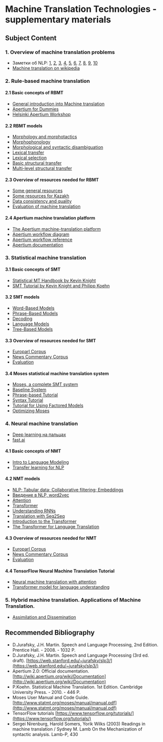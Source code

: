 # Machine Translation Technologies - supplementary materials

## Subject Content

### 1. Overview of machine translation problems
* Заметки об NLP: [1](https://habr.com/ru/post/79790/), [2](https://habr.com/ru/post/79819/), [3](https://habr.com/ru/post/79830/), [4](https://habr.com/ru/post/79853/), [5](https://habr.com/ru/post/79882/), [6](https://habr.com/ru/post/79923/), [7](https://habr.com/ru/post/79962/), [8](https://habr.com/ru/post/80081/), [9](https://habr.com/ru/post/80268/), [10](https://habr.com/ru/post/82068/)
* [Machine translation on wikipedia](https://en.wikipedia.org/wiki/Machine_translation)

### 2. Rule-based machine translation

#### 2.1 Basic concepts of RBMT
* [General introduction into Machine translation](https://svn.code.sf.net/p/apertium/svn/branches/courses/helsinki_2013/slides/session0.pdf)
* [Apertium for Dummies](http://wiki.apertium.org/wiki/Apertium_for_Dummies)
* [Helsinki Apertium Workshop](http://wiki.apertium.org/wiki/Helsinki_Apertium_Workshop/Programme)

#### 2.2 RBMT models
* [Morphology and morphotactics](https://svn.code.sf.net/p/apertium/svn/branches/courses/helsinki_2013/slides/session1.pdf)
* [Morphophonology](https://svn.code.sf.net/p/apertium/svn/branches/courses/helsinki_2013/slides/session2b.pdf)
* [Morphological and syntactic disambiguation](https://svn.code.sf.net/p/apertium/svn/branches/courses/helsinki_2013/slides/session3.pdf)
* [Lexical transfer](https://svn.code.sf.net/p/apertium/svn/branches/courses/helsinki_2013/slides/session4.pdf)
* [Lexical selection](https://svn.code.sf.net/p/apertium/svn/branches/courses/helsinki_2013/slides/session4.pdf)
* [Basic structural transfer](https://svn.code.sf.net/p/apertium/svn/branches/courses/helsinki_2013/slides/session5.pdf)
* [Multi-level structural transfer](https://svn.code.sf.net/p/apertium/svn/branches/courses/helsinki_2013/slides/session6.pdf)

#### 2.3 Overview of resources needed for RBMT
* [Some general resources](http://wiki.apertium.org/wiki/Resources)
* [Some resources for Kazakh](http://wiki.apertium.org/wiki/Kazakh)
* [Data consistency and quality](https://svn.code.sf.net/p/apertium/svn/branches/courses/helsinki_2013/slides/session7a.pdf)
* [Evaluation of machine translation](https://svn.code.sf.net/p/apertium/svn/branches/courses/helsinki_2013/slides/session7b.pdf)

#### 2.4 Apertium machine translation platform
* [The Apertium machine-translation platform](https://svn.code.sf.net/p/apertium/svn/branches/courses/helsinki_2013/slides/session0a.pdf)
* [Apertium workflow diagram](http://wiki.apertium.org/wiki/Workflow_diagram)
* [Apertium workflow reference](http://wiki.apertium.org/wiki/Workflow_reference)
* [Apertium documentation](http://wiki.apertium.org/wiki/Documentation)

### 3. Statistical machine translation

#### 3.1 Basic concepts of SMT
* [Statistical MT Handbook by Kevin Knight](http://www.isi.edu/natural-language/mt/wkbk.rtf)
* [SMT Tutorial by Kevin Knight and Philipp Koehn](http://people.csail.mit.edu/people/koehn/publications/tutorial2003.pdf)

#### 3.2 SMT models
* [Word-Based Models](http://statmt.org/book/slides/04-word-based-models.pdf)
* [Phrase-Based Models](http://statmt.org/book/slides/05-phrase-based-models.pdf)
* [Decoding](http://statmt.org/book/slides/06-decoding.pdf)
* [Language Models](http://statmt.org/book/slides/07-language-models.pdf)
* [Tree-Based Models](http://statmt.org/book/slides/11-tree-based-models.pdf)

#### 3.3 Overview of resources needed for SMT
* [Europarl Corpus](http://statmt.org/europarl/)
* [News Commentary Corpus](http://www.casmacat.eu/corpus/news-commentary.html)
* [Evaluation](http://statmt.org/book/slides/08-evaluation.pdf)

#### 3.4 Moses statistical machine translation system
* [Moses, a complete SMT system](http://statmt.org/moses/)
* [Baseline System](http://www.statmt.org/moses/?n=Moses.Baseline)
* [Phrase-based Tutorial](http://www.statmt.org/moses/?n=Moses.Tutorial)
* [Syntax Tutorial](http://www.statmt.org/moses/?n=Moses.SyntaxTutorial)
* [Tutorial for Using Factored Models](http://www.statmt.org/moses/?n=Moses.FactoredTutorial)
* [Optimizing Moses](http://www.statmt.org/moses/?n=Moses.Optimize)

### 4. Neural machine translation
* [Deep learning на пальцах](https://dlcourse.ai/)
* [fast.ai](https://www.fast.ai/)

#### 4.1 Basic concepts of NMT
* [Intro to Language Modeling](https://www.youtube.com/watch?v=PNNHaQUQqW8&list=PLtmWHNX-gukKocXQOkQjuVxglSDYWsSh9&index=12&t=0s)
* [Transfer learning for NLP](https://www.youtube.com/watch?v=5gCQvuznKn0&list=PLtmWHNX-gukKocXQOkQjuVxglSDYWsSh9&index=10&t=0s)

#### 4.2 NMT models
* [NLP; Tabular data; Collaborative filtering; Embeddings](https://course.fast.ai/videos/?lesson=4)
* [Введение в NLP, word2vec](https://youtu.be/MBQdMQUZMQM)
* [Attention](https://www.youtube.com/watch?v=IfsjMg4fLWQ&list=PLtmWHNX-gukKocXQOkQjuVxglSDYWsSh9&index=12)
* [Transformer](https://www.youtube.com/watch?v=AFkGPmU16QA&list=PLtmWHNX-gukKocXQOkQjuVxglSDYWsSh9&index=17)
* [Understanding RNNs](https://www.youtube.com/watch?v=l1rlFh0PmZw&list=PLtmWHNX-gukKocXQOkQjuVxglSDYWsSh9&index=9&t=0s)
* [Translation with Seq2Seq](https://www.youtube.com/watch?v=IfsjMg4fLWQ&list=PLtmWHNX-gukKocXQOkQjuVxglSDYWsSh9&index=8&t=0s)
* [Introduction to the Transformer](https://www.youtube.com/watch?v=AFkGPmU16QA&list=PLtmWHNX-gukKocXQOkQjuVxglSDYWsSh9&index=3&t=0s)
* [The Transformer for Language Translation](https://www.youtube.com/watch?v=KzfyftiH7R8&list=PLtmWHNX-gukKocXQOkQjuVxglSDYWsSh9&index=18)
#### 4.3 Overview of resources needed for NMT
* [Europarl Corpus](http://statmt.org/europarl/)
* [News Commentary Corpus](http://www.casmacat.eu/corpus/news-commentary.html)
* [Evaluation](http://statmt.org/book/slides/08-evaluation.pdf)

#### 4.4 TensorFlow Neural Machine Translation Tutorial
* [Neural machine translation with attention](https://www.tensorflow.org/tutorials/text/nmt_with_attention)
* [Transformer model for language understanding](https://www.tensorflow.org/tutorials/text/transformer)

### 5. Hybrid machine translation. Applications of Machine Translation.
* [Assimilation and Dissemination](http://wiki.apertium.org/wiki/Assimilation_and_Dissemination)

## Recommended Bibliography

* D.Jurafsky, J.H. Martin. Speech and Language Processing, 2nd Edition. Prentice Hall. - 2008. - 1032 P.
* D.Jurafsky, J.H. Martin. Speech and Language Processing (3rd ed. draft). [https://web.stanford.edu/~jurafsky/slp3/](https://web.stanford.edu/~jurafsky/slp3/)
* Apertium 2.0: Official documentation. [http://wiki.apertium.org/wiki/Documentation](http://wiki.apertium.org/wiki/Documentation)
* P.Koehn. Statistical Machine Translation. 1st Edition. Cambridge University Press. - 2010. - 446 P.
* Moses User Manual and Code Guide. [http://www.statmt.org/moses/manual/manual.pdf](http://www.statmt.org/moses/manual/manual.pdf)
* TensorFlow tutorials [https://www.tensorflow.org/tutorials/](https://www.tensorflow.org/tutorials/)
* Sergei Nirenburg, Harold Somers, Yorik Wilks (2003) Readings in machine translation / Sydney M. Lamb On the Mechanization of syntactic analysis. Lamb-P, 430
